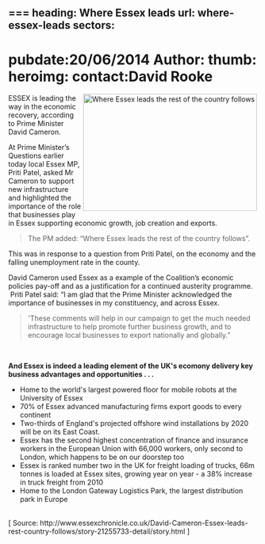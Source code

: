 ===
heading: Where Essex leads
url: where-essex-leads
sectors:
  -  
pubdate:20/06/2014
Author:
thumb:
heroimg:
contact:David Rooke
===
<p><img alt='Where Essex leads the rest of the country follows' src='http://www.investessex.co.uk/uploads/about/6222161-large.jpg' style='float:right; height:236px; margin-left:3px; margin-right:3px; width:350px'/>ESSEX is leading the way in the economic recovery, according to Prime Minister David Cameron.</p><p>At Prime Minister’s Questions earlier today local Essex MP, Priti Patel, asked Mr Cameron to support new infrastructure and highlighted the importance of the role that businesses play in Essex supporting economic growth, job creation and exports.</p><blockquote><p>The PM added: “Where Essex leads the rest of the country follows”.</p></blockquote><p>This was in response to a question from Priti Patel, on the economy and the falling unemployment rate in the county.  </p><p>David Cameron used Essex as a example of the Coalition’s economic policies pay-off and as a justification for a continued austerity programme.  Priti Patel said: “I am glad that the Prime Minister acknowledged the importance of businesses in my constituency, and across Essex.</p><blockquote><p>'These comments will help in our campaign to get the much needed infrastructure to help promote further business growth, and to encourage local businesses to export nationally and globally.”</p></blockquote><p> </p><p><strong>And Essex is indeed a leading element of the UK's ecomony delivery key business advantages and opportunities . . .</strong></p><ul><li>Home to the world's largest powered floor for mobile robots at the University of Essex</li><li>70% of Essex advanced manufacturing firms export goods to every continent</li><li>Two-thirds of England's projected offshore wind installations by 2020 will be on its East Coast.</li><li>Essex has the second highest concentration of finance and insurance workers in the European Union with 66,000 workers, only second to London, which happens to be on our doorstep too</li><li>Essex is ranked number two in the UK for freight loading of trucks, 66m tonnes is loaded at Essex sites, growing year on year - a 38% increase in truck freight from 2010</li><li>Home to the London Gateway Logistics Park, the largest distribution park in Europe</li></ul><p><br/>[ Source: http://www.essexchronicle.co.uk/David-Cameron-Essex-leads-rest-country-follows/story-21255733-detail/story.html ]</p>